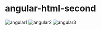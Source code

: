 # angular-html-second

![angular1](https://github.com/AmirHam-Za/angular-html-second/assets/125890933/56d52a08-0773-45d4-acad-d2aa41fe40c1)
![angular2](https://github.com/AmirHam-Za/angular-html-second/assets/125890933/6a3c99e2-4e77-4c11-8822-6f6b562a2ef3)
![angular3](https://github.com/AmirHam-Za/angular-html-second/assets/125890933/991f3bbf-ba49-4496-96a0-ca76f07be6ee)
